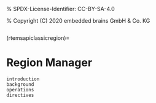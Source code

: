 % SPDX-License-Identifier: CC-BY-SA-4.0

% Copyright (C) 2020 embedded brains GmbH & Co. KG

```{index} regions
```

(rtemsapiclassicregion)=

# Region Manager

```{toctree}
introduction
background
operations
directives
```
